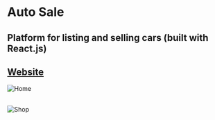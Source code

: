 # Auto Sale
## Platform for listing and selling cars (built with React.js)
## [Website](https://someautosale.netlify.app/)

![Home](https://user-images.githubusercontent.com/103978864/213964027-f0a660ff-2f7f-46e7-ac9f-182662babf70.png)

<br/> ![Shop](https://user-images.githubusercontent.com/103978864/213964039-160261eb-e5fb-4635-9f82-88a01dfa597f.png)

